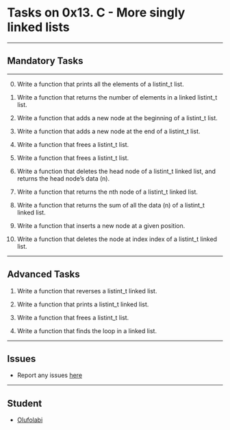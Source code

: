 # Tasks on  0x13. C - More singly linked lists

---

## Mandatory Tasks

---

0. Write a function that prints all the elements of a listint_t list.

1. Write a function that returns the number of elements in a linked listint_t list.

2. Write a function that adds a new node at the beginning of a listint_t list.

3. Write a function that adds a new node at the end of a listint_t list.

4. Write a function that frees a listint_t list.

5. Write a function that frees a listint_t list.

6. Write a function that deletes the head node of a listint_t linked list, and returns the head node’s data (n).

7. Write a function that returns the nth node of a listint_t linked list.

8. Write a function that returns the sum of all the data (n) of a listint_t linked list.

9. Write a function that inserts a new node at a given position.

10. Write a function that deletes the node at index index of a listint_t linked list.

---

## Advanced Tasks

1. Write a function that reverses a listint_t linked list.

2. Write a function that prints a listint_t linked list.

3. Write a function that frees a listint_t list.

4. Write a function that finds the loop in a linked list.

---

## Issues

+ Report any issues [here](https://github.com/oolufolabii/alx-low_level_programming/issues)

---

## Student

+ [Olufolabi](github.com/oolufolabii/)
